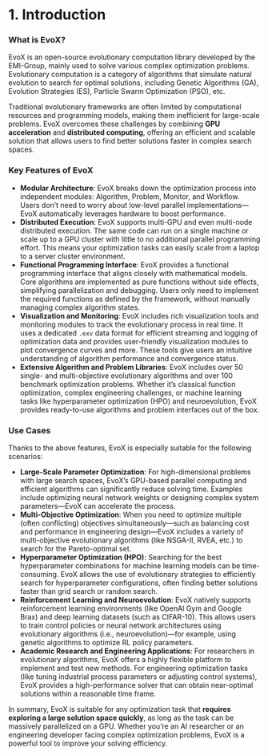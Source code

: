 # 1. Introduction

### What is EvoX?

EvoX is an open-source evolutionary computation library developed by the EMI-Group, mainly used to solve various complex optimization problems. Evolutionary computation is a category of algorithms that simulate natural evolution to search for optimal solutions, including Genetic Algorithms (GA), Evolution Strategies (ES), Particle Swarm Optimization (PSO), etc.

Traditional evolutionary frameworks are often limited by computational resources and programming models, making them inefficient for large-scale problems. EvoX overcomes these challenges by combining **GPU acceleration** and **distributed computing**, offering an efficient and scalable solution that allows users to find better solutions faster in complex search spaces.

### Key Features of EvoX

- **Modular Architecture**: EvoX breaks down the optimization process into independent modules: Algorithm, Problem, Monitor, and Workflow. Users don’t need to worry about low-level parallel implementations—EvoX automatically leverages hardware to boost performance.
- **Distributed Execution**: EvoX supports multi-GPU and even multi-node distributed execution. The same code can run on a single machine or scale up to a GPU cluster with little to no additional parallel programming effort. This means your optimization tasks can easily scale from a laptop to a server cluster environment.
- **Functional Programming Interface**: EvoX provides a functional programming interface that aligns closely with mathematical models. Core algorithms are implemented as pure functions without side effects, simplifying parallelization and debugging. Users only need to implement the required functions as defined by the framework, without manually managing complex algorithm states.
- **Visualization and Monitoring**: EvoX includes rich visualization tools and monitoring modules to track the evolutionary process in real time. It uses a dedicated `.exv` data format for efficient streaming and logging of optimization data and provides user-friendly visualization modules to plot convergence curves and more. These tools give users an intuitive understanding of algorithm performance and convergence status.
- **Extensive Algorithm and Problem Libraries**: EvoX includes over 50 single- and multi-objective evolutionary algorithms and over 100 benchmark optimization problems. Whether it’s classical function optimization, complex engineering challenges, or machine learning tasks like hyperparameter optimization (HPO) and neuroevolution, EvoX provides ready-to-use algorithms and problem interfaces out of the box.

### Use Cases

Thanks to the above features, EvoX is especially suitable for the following scenarios:

- **Large-Scale Parameter Optimization**: For high-dimensional problems with large search spaces, EvoX’s GPU-based parallel computing and efficient algorithms can significantly reduce solving time. Examples include optimizing neural network weights or designing complex system parameters—EvoX can accelerate the process.
- **Multi-Objective Optimization**: When you need to optimize multiple (often conflicting) objectives simultaneously—such as balancing cost and performance in engineering design—EvoX includes a variety of multi-objective evolutionary algorithms (like NSGA-II, RVEA, etc.) to search for the Pareto-optimal set.
- **Hyperparameter Optimization (HPO)**: Searching for the best hyperparameter combinations for machine learning models can be time-consuming. EvoX allows the use of evolutionary strategies to efficiently search for hyperparameter configurations, often finding better solutions faster than grid search or random search.
- **Reinforcement Learning and Neuroevolution**: EvoX natively supports reinforcement learning environments (like OpenAI Gym and Google Brax) and deep learning datasets (such as CIFAR-10). This allows users to train control policies or neural network architectures using evolutionary algorithms (i.e., neuroevolution)—for example, using genetic algorithms to optimize RL policy parameters.
- **Academic Research and Engineering Applications**: For researchers in evolutionary algorithms, EvoX offers a highly flexible platform to implement and test new methods. For engineering optimization tasks (like tuning industrial process parameters or adjusting control systems), EvoX provides a high-performance solver that can obtain near-optimal solutions within a reasonable time frame.

In summary, EvoX is suitable for any optimization task that **requires exploring a large solution space quickly**, as long as the task can be massively parallelized on a GPU. Whether you’re an AI researcher or an engineering developer facing complex optimization problems, EvoX is a powerful tool to improve your solving efficiency.
